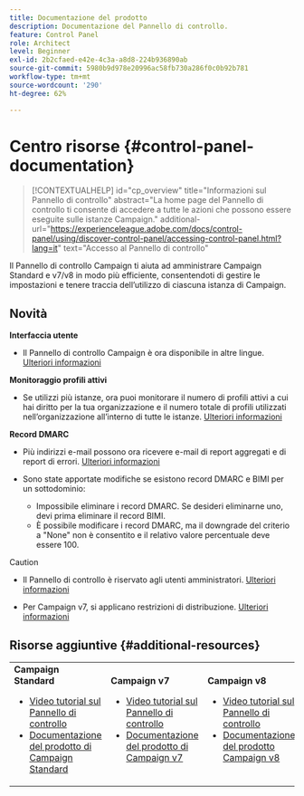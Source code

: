 ```yaml
---
title: Documentazione del prodotto
description: Documentazione del Pannello di controllo.
feature: Control Panel
role: Architect
level: Beginner
exl-id: 2b2cfaed-e42e-4c3a-a8d8-224b936890ab
source-git-commit: 5980b9d978e20996ac58fb730a286f0c0b92b781
workflow-type: tm+mt
source-wordcount: '290'
ht-degree: 62%

---
```


# Centro risorse {#control-panel-documentation}

>[!CONTEXTUALHELP]
>id="cp_overview"
>title="Informazioni sul Pannello di controllo"
>abstract="La home page del Pannello di controllo ti consente di accedere a tutte le azioni che possono essere eseguite sulle istanze Campaign."
>additional-url="https://experienceleague.adobe.com/docs/control-panel/using/discover-control-panel/accessing-control-panel.html?lang=it" text="Accesso al Pannello di controllo"

Il Pannello di controllo Campaign ti aiuta ad amministrare Campaign Standard e v7/v8 in modo più efficiente, consentendoti di gestire le impostazioni e tenere traccia dell’utilizzo di ciascuna istanza di Campaign.

## Novità

**Interfaccia utente**

* Il Pannello di controllo Campaign è ora disponibile in altre lingue. [Ulteriori informazioni](discover/using/discovering-the-interface.md#supported-languages-languages)

**Monitoraggio profili attivi**

* Se utilizzi più istanze, ora puoi monitorare il numero di profili attivi a cui hai diritto per la tua organizzazione e il numero totale di profili utilizzati nell’organizzazione all’interno di tutte le istanze. [Ulteriori informazioni](performance-monitoring/using/active-profiles-monitoring.md)

**Record DMARC**

* Più indirizzi e-mail possono ora ricevere e-mail di report aggregati e di report di errori. [Ulteriori informazioni](subdomains-certificates/using/dmarc.md)
* Sono state apportate modifiche se esistono record DMARC e BIMI per un sottodominio:

   * Impossibile eliminare i record DMARC. Se desideri eliminarne uno, devi prima eliminare il record BIMI.
   * È possibile modificare i record DMARC, ma il downgrade del criterio a &quot;None&quot; non è consentito e il relativo valore percentuale deve essere 100.

>[!CAUTION]
>
>* Il Pannello di controllo è riservato agli utenti amministratori. [Ulteriori informazioni](https://experienceleague.adobe.com/docs/control-panel/using/discover-control-panel/managing-permissions.html?lang=it#discover-control-panel)
>
>* Per Campaign v7, si applicano restrizioni di distribuzione. [Ulteriori informazioni](faq.md#v7-restrictions)

## Risorse aggiuntive {#additional-resources}

<table>
    <tr>
        <td><b>Campaign Standard</b><br/>
        <ul>
            <li><a href="https://experienceleague.adobe.com/docs/campaign-standard-learn/control-panel/control-panel-overview.html?lang=it">Video tutorial sul Pannello di controllo</a></li>
            <li><a href="https://experienceleague.adobe.com/docs/campaign-standard/using/campaign-standard-home.html?lang=it">Documentazione del prodotto di Campaign Standard</a></li>
        </ul>
        </td>
        <td><b>Campaign v7</b><br/>
        <ul>
            <li><a href="https://experienceleague.adobe.com/docs/campaign-classic-learn/control-panel/control-panel-overview.html?lang=it">Video tutorial sul Pannello di controllo</a></li>
            <li><a href="https://experienceleague.adobe.com/docs/campaign-classic/using/campaign-classic-home.html?lang=it">Documentazione del prodotto di Campaign v7</a></li>
        </ul>
        </td>
        <td><b>Campaign v8</b><br/>
        <ul>
            <li><a href="https://experienceleague.adobe.com/docs/campaign-learn/control-panel/control-panel-overview.html?lang=it">Video tutorial sul Pannello di controllo</a></li>
            <li><a href="https://experienceleague.adobe.com/docs/campaign/campaign-v8/campaign-home.html?lang=it">Documentazione del prodotto Campaign v8</a></li>
        </ul>
        </td>
    </tr>
</table>
